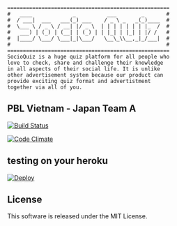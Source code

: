 ```text
====================================================
#   ____             _          ___        _       #
#  / ___|  ___   ___(_) ___    / _ \ _   _(_)____  #
#  \___ \ / _ \ / __| |/ _ \  | | | | | | | |_  /  #
#   ___) | (_) | (__| | (_) | | |_| | |_| | |/ /   #
#  |____/ \___/ \___|_|\___/   \__\_\\__,_|_/___|  #
#                                                  #
==================================================== 
SocioQuiz is a huge quiz platform for all people who
love to check, share and challenge their knowledge 
in all aspects of their social life. It is unlike 
other advertisement system because our product can 
provide exciting quiz format and advertistment 
together via all of you.
```


## PBL Vietnam - Japan Team A
[![Build Status](https://travis-ci.org/SocioQuiz/socio_quiz.svg?branch=master)](https://travis-ci.org/SocioQuiz/socio_quiz)

[![Code Climate](https://codeclimate.com/github/SocioQuiz/socio_quiz/badges/gpa.svg)](https://codeclimate.com/github/SocioQuiz/socio_quiz)

## testing on your heroku
[![Deploy](https://www.herokucdn.com/deploy/button.png)](https://heroku.com/deploy)

## License
This software is released under the MIT License.
